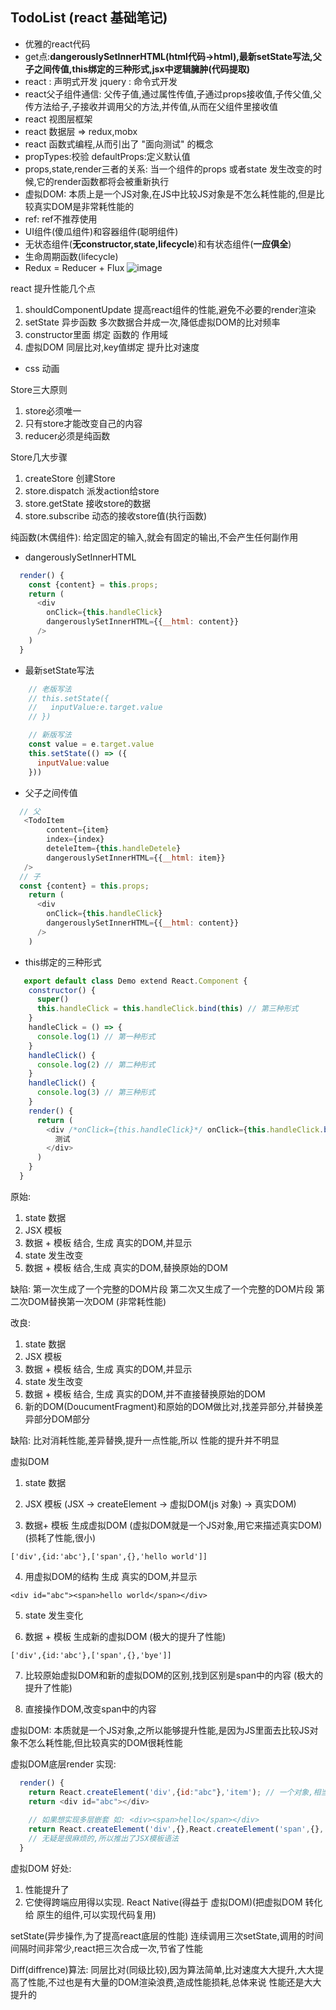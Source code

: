 ## TodoList (react 基础笔记)

+ 优雅的react代码
+ get点:**dangerouslySetInnerHTML(html代码->html),最新setState写法,父子之间传值,this绑定的三种形式,jsx中逻辑臃肿(代码提取)**
+ react : 声明式开发  jquery : 命令式开发
+ react父子组件通信: 父传子值,通过属性传值,子通过props接收值,子传父值,父传方法给子,子接收并调用父的方法,并传值,从而在父组件里接收值
+ react 视图层框架
+ react 数据层 => redux,mobx
+ react 函数式编程,从而引出了 "面向测试" 的概念
+ propTypes:校验 defaultProps:定义默认值
+ props,state,render三者的关系: 当一个组件的props 或者state 发生改变的时候,它的render函数都将会被重新执行
+ 虚拟DOM: 本质上是一个JS对象,在JS中比较JS对象是不怎么耗性能的,但是比较真实DOM是非常耗性能的
+ ref: ref不推荐使用
+ UI组件(傻瓜组件)和容器组件(聪明组件)
+ 无状态组件(**无constructor,state,lifecycle**)和有状态组件(**一应俱全**)
+ 生命周期函数(lifecycle)
+ Redux = Reducer + Flux
![image](http://thyrsi.com/t6/367/1536201665x-1404750082.jpg)

react 提升性能几个点
1. shouldComponentUpdate 提高react组件的性能,避免不必要的render渲染
2. setState 异步函数 多次数据合并成一次,降低虚拟DOM的比对频率
3. constructor里面 绑定 函数的 作用域
4. 虚拟DOM 同层比对,key值绑定 提升比对速度


+ css 动画

Store三大原则
1. store必须唯一
2. 只有store才能改变自己的内容
3. reducer必须是纯函数

Store几大步骤
1. createStore 创建Store
2. store.dispatch 派发action给store
3. store.getState 接收store的数据
4. store.subscribe 动态的接收store值(执行函数)

纯函数(木偶组件): 给定固定的输入,就会有固定的输出,不会产生任何副作用

- dangerouslySetInnerHTML
```js
  render() {
    const {content} = this.props;
    return (
      <div 
        onClick={this.handleClick}
        dangerouslySetInnerHTML={{__html: content}}
      />
    )
  }
```
- 最新setState写法
```js
    // 老版写法
    // this.setState({
    //   inputValue:e.target.value
    // })

    // 新版写法
    const value = e.target.value
    this.setState(() => ({
      inputValue:value
    }))
```
- 父子之间传值
```js
  // 父
   <TodoItem 
        content={item} 
        index={index}
        deteleItem={this.handleDetele} 
        dangerouslySetInnerHTML={{__html: item}}
   /> 
  // 子
  const {content} = this.props;
    return (
      <div 
        onClick={this.handleClick}
        dangerouslySetInnerHTML={{__html: content}}
      />
    ) 
```
- this绑定的三种形式
```js
   export default class Demo extend React.Component {
    constructor() {
      super()
      this.handleClick = this.handleClick.bind(this) // 第三种形式
    }
    handleClick = () => {
      console.log(1) // 第一种形式
    }
    handleClick() {
      console.log(2) // 第二种形式
    }
    handleClick() {
      console.log(3) // 第三种形式
    }
    render() {
      return (
        <div /*onClick={this.handleClick}*/ onClick={this.handleClick.bind(this)}>
          测试
        </div>
      )
    }
  }
```

原始:
1. state 数据
2. JSX 模板
3. 数据 + 模板 结合, 生成 真实的DOM,并显示
4. state 发生改变
5. 数据 + 模板 结合,生成 真实的DOM,替换原始的DOM


缺陷: 
第一次生成了一个完整的DOM片段
第二次又生成了一个完整的DOM片段
第二次DOM替换第一次DOM (非常耗性能)

改良: 
1. state 数据
2. JSX 模板
3. 数据 + 模板 结合, 生成 真实的DOM,并显示
4. state 发生改变
5. 数据 + 模板 结合, 生成 真实的DOM,并不直接替换原始的DOM
6. 新的DOM(DoucumentFragment)和原始的DOM做比对,找差异部分,并替换差异部分DOM部分

缺陷: 
比对消耗性能,差异替换,提升一点性能,所以 性能的提升并不明显

虚拟DOM
1. state 数据

2. JSX 模板 (JSX -> createElement -> 虚拟DOM(js 对象) -> 真实DOM)

3. 数据+ 模板 生成虚拟DOM (虚拟DOM就是一个JS对象,用它来描述真实DOM) (损耗了性能,很小)

```['div',{id:'abc'},['span',{},'hello world']]```

4. 用虚拟DOM的结构 生成 真实的DOM,并显示

```<div id="abc"><span>hello world</span></div>```

5. state 发生变化

6. 数据 + 模板 生成新的虚拟DOM (极大的提升了性能)

```['div',{id:'abc'},['span',{},'bye']]```

7. 比较原始虚拟DOM和新的虚拟DOM的区别,找到区别是span中的内容 (极大的提升了性能)

8. 直接操作DOM,改变span中的内容

虚拟DOM: 本质就是一个JS对象,之所以能够提升性能,是因为JS里面去比较JS对象不怎么耗性能,但比较真实的DOM很耗性能

虚拟DOM底层render 实现: 
```js
  render() {
    return React.createElement('div',{id:"abc"},'item'); // 一个对象,相当我们写
    return <div id="abc"></div>
    
    // 如果想实现多层嵌套 如: <div><span>hello</span></div>
    return React.createElement('div',{},React.createElement('span',{},'hello'))  
    // 无疑是很麻烦的,所以推出了JSX模板语法
  }
```

虚拟DOM 好处: 
1. 性能提升了
2. 它使得跨端应用得以实现. React Native(得益于 虚拟DOM)(把虚拟DOM 转化给 原生的组件,可以实现代码复用)

setState(异步操作,为了提高react底层的性能)
连续调用三次setState,调用的时间间隔时间非常少,react把三次合成一次,节省了性能

Diff(diffrence)算法: 同层比对(同级比较),因为算法简单,比对速度大大提升,大大提高了性能,不过也是有大量的DOM渲染浪费,造成性能损耗,总体来说 性能还是大大提升的

